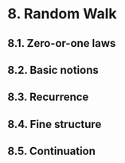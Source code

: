 # 8. Random Walk
## 8.1. Zero-or-one laws
## 8.2. Basic notions
## 8.3. Recurrence
## 8.4. Fine structure
## 8.5. Continuation
